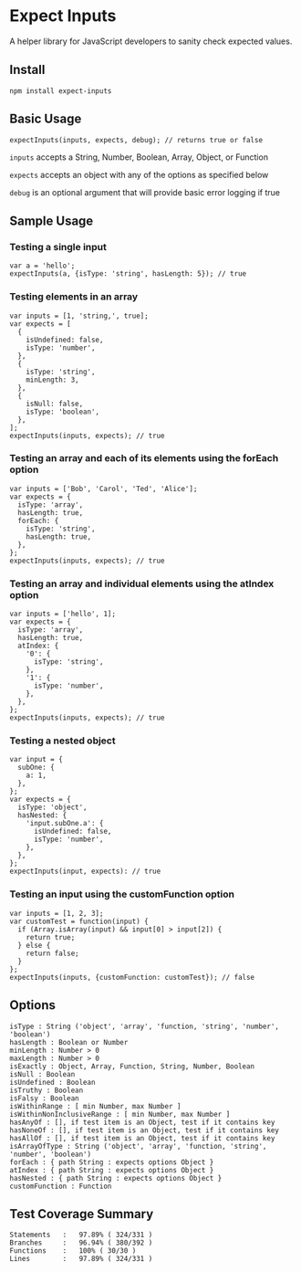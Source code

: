 # Expect Inputs

A helper library for JavaScript developers to sanity check expected values.

## Install

```
npm install expect-inputs
```

## Basic Usage

```
expectInputs(inputs, expects, debug); // returns true or false
```
`inputs` accepts a String, Number, Boolean, Array, Object, or Function

`expects` accepts an object with any of the options as specified below

`debug` is an optional argument that will provide basic error logging if true

## Sample Usage

### Testing a single input

```
var a = 'hello';
expectInputs(a, {isType: 'string', hasLength: 5}); // true
```

### Testing elements in an array

```
var inputs = [1, 'string,', true];
var expects = [
  {
    isUndefined: false,
    isType: 'number',
  },
  {
    isType: 'string',
    minLength: 3,
  },
  {
    isNull: false,
    isType: 'boolean',
  },
];
expectInputs(inputs, expects); // true
```

### Testing an array and each of its elements using the forEach option

```
var inputs = ['Bob', 'Carol', 'Ted', 'Alice'];
var expects = {
  isType: 'array',
  hasLength: true,
  forEach: {
    isType: 'string',
    hasLength: true,
  },
};
expectInputs(inputs, expects); // true
```

### Testing an array and individual elements using the atIndex option

```
var inputs = ['hello', 1];
var expects = {
  isType: 'array',
  hasLength: true,
  atIndex: {
    '0': {
      isType: 'string',
    },
    '1': {
      isType: 'number',
    },
  },
};
expectInputs(inputs, expects); // true
```

### Testing a nested object

```
var input = {
  subOne: {
    a: 1,
  },
};
var expects = {
  isType: 'object',
  hasNested: {
    'input.subOne.a': {
      isUndefined: false,
      isType: 'number',
    },
  },
};
expectInputs(input, expects): // true
```

### Testing an input using the customFunction option

```
var inputs = [1, 2, 3];
var customTest = function(input) {
  if (Array.isArray(input) && input[0] > input[2]) {
    return true;
  } else {
    return false;
  }
};
expectInputs(inputs, {customFunction: customTest}); // false
```

## Options

```
isType : String ('object', 'array', 'function, 'string', 'number', 'boolean')
hasLength : Boolean or Number
minLength : Number > 0
maxLength : Number > 0
isExactly : Object, Array, Function, String, Number, Boolean
isNull : Boolean
isUndefined : Boolean
isTruthy : Boolean
isFalsy : Boolean
isWithinRange : [ min Number, max Number ]
isWithinNonInclusiveRange : [ min Number, max Number ]
hasAnyOf : [], if test item is an Object, test if it contains key
hasNoneOf : [], if test item is an Object, test if it contains key
hasAllOf : [], if test item is an Object, test if it contains key
isArrayOfType : String ('object', 'array', 'function, 'string', 'number', 'boolean')
forEach : { path String : expects options Object }
atIndex : { path String : expects options Object }
hasNested : { path String : expects options Object }
customFunction : Function
```

## Test Coverage Summary

```
Statements   :   97.89% ( 324/331 )
Branches     :   96.94% ( 380/392 )
Functions    :   100% ( 30/30 )
Lines        :   97.89% ( 324/331 )
```
